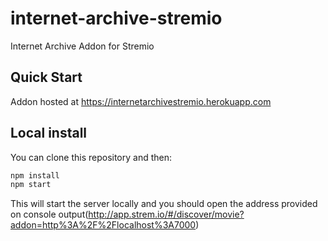 # internet-archive-stremio
Internet Archive Addon for Stremio

## Quick Start

Addon hosted at https://internetarchivestremio.herokuapp.com

## Local install

You can clone this repository and then:

```bash
npm install
npm start
```

This will start the server locally and you should open the address provided on console output(http://app.strem.io/#/discover/movie?addon=http%3A%2F%2Flocalhost%3A7000)